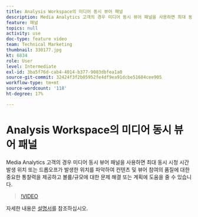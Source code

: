 ```yaml
---
title: Analysis Workspace의 미디어 동시 뷰어 패널
description: Media Analytics 고객의 경우 미디어 동시 뷰어 패널을 사용하면 최대 동시 시청 시간 발생 위치 또는 드롭오프가 발생한 위치를 파악하여 컨텐츠 및 뷰어 참여의 품질에 대한 중요한 통찰력을 제공하고 볼륨/규모에 대한 문제 해결 또는 계획에 도움을 줄 수 있습니다.
feature: 패널
topics: null
activity: use
doc-type: feature video
team: Technical Marketing
thumbnail: 330177.jpg
kt: 6834
role: User
level: Intermediate
exl-id: 3ba5f76d-cab4-4014-b377-9083dbfea1a0
source-git-commit: 32424f3f2b05952fe4df9ea91dcbe51684cee905
workflow-type: tm+mt
source-wordcount: '118'
ht-degree: 17%

---
```


# Analysis Workspace의 미디어 동시 뷰어 패널

Media Analytics 고객의 경우 미디어 동시 뷰어 패널을 사용하면 최대 동시 시청 시간 발생 위치 또는 드롭오프가 발생한 위치를 파악하여 컨텐츠 및 뷰어 참여의 품질에 대한 중요한 통찰력을 제공하고 볼륨/규모에 대한 문제 해결 또는 계획에 도움을 줄 수 있습니다.

>[!VIDEO](https://video.tv.adobe.com/v/330177/?quality=12&learn=on)

자세한 내용은 [설명서](https://experienceleague.adobe.com/docs/analytics/analyze/analysis-workspace/panels/media-concurrent-viewers.html?lang=en#analysis-workspace)를 참조하십시오.
